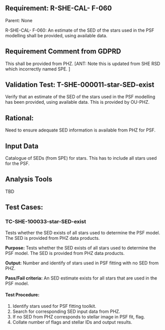 ## Requirement: R-SHE-CAL- F-060
Parent: None

R-SHE-CAL- F-060: An estimate of the SED of the stars used in the PSF modelling shall be provided, using available data.

## Requirement Comment from GDPRD
This shall be provided from PHZ.
[ANT: Note this is updated from SHE RSD which incorrectly named SPE. ]

## Validation Test: T-SHE-000011-star-SED-exist
Verify that an estimate of the SED of the stars used in the PSF modelling has been provided, using available data. This is provided by OU-PHZ.

## Rational:
Need to ensure adequate SED information is available from PHZ for PSF.

## Input Data
Catalogue of SEDs (from SPE) for stars. This has to include all stars used for the PSF.

## Analysis Tools
TBD

## Test Cases:
### TC-SHE-100033-star-SED-exist
Tests whether the SED exists of all stars used to determine the PSF model. The SED is provided from PHZ data products.

**Purpose:** Tests whether the SED exists of all stars used to determine the PSF model. The SED is provided from PHZ data products.

**Output:** Number and identify of stars used in PSF fitting with no SED from PHZ.

**Pass/Fail criteria:** An SED estimate exists for all stars that are used in the PSF model.

#### Test Procedure:
1. Identify stars used for PSF fitting toolkit.
1. Search for corresponding SED input data from PHZ.
1. If no SED from PHZ corresponds to stellar image in PSF fit, flag.
1. Collate number of flags and stellar IDs and output results.

